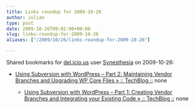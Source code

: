 ```yaml
---
title: Links roundup for 2009-10-26
author: Julian
type: post
date: 2009-10-26T09:02:00+00:00
slug: links-roundup-for-2009-10-26 
aliases: ["/2009/10/26/links-roundup-for-2009-10-26"]

---
```

Shared bookmarks for [del.icio.us][1] user [Synesthesia][2] on 2009-10-26:

  * [Using Subversion with WordPress &ndash; Part 2: Maintaining Vendor Branches and Upgrading WP Core Files &raquo; :: TechBlog ::][3] 
    none</li> 
    
      * [Using Subversion with WordPress &ndash; Part 1: Creating Vendor Branches and Integrating your Existing Code &raquo; :: TechBlog ::][4] 
        none</li> </ul>

 [1]: https://del.icio.us/
 [2]: https://del.icio.us/synesthesia
 [3]: https://techblog.touchbasic.com/html/using-subversion-with-wordpress-part-2-maintaining-vendor-branches-and-upgrading-wp-core-files
 [4]: https://techblog.touchbasic.com/html/using-subversion-with-wordpress-part-1-creating-vendor-branches-and-integrating-your-existing-code